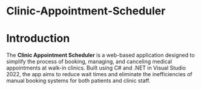 # Clinic-Appointment-Scheduler
# Introduction
The **Clinic Appointment Scheduler** is a web-based application designed to simplify the process of booking, managing, and canceling medical appointments at walk-in clinics. Built using C# and .NET in Visual Studio 2022, the app aims to reduce wait times and eliminate the inefficiencies of manual booking systems for both patients and clinic staff.
